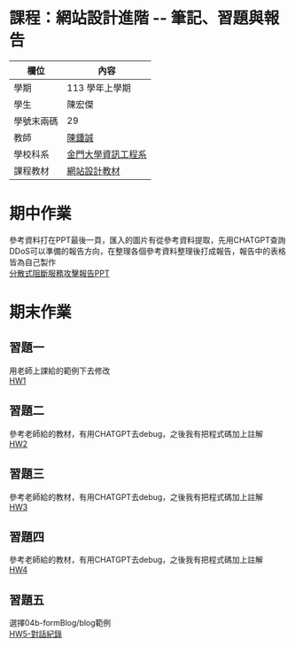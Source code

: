 # 課程：網站設計進階 -- 筆記、習題與報告

欄位 | 內容
-----|--------
學期 | 113 學年上學期
學生 |  陳宏傑
學號末兩碼 | 29
教師 | [陳鍾誠](https://www.nqu.edu.tw/educsie/index.php?act=blog&code=list&ids=4)
學校科系 | [金門大學資訊工程系](https://www.nqu.edu.tw/educsie/index.php)
課程教材 | [網站設計教材](https://github.com/ccc113a/_ws)
# 期中作業
參考資料打在PPT最後一頁，匯入的圖片有從參考資料提取，先用CHATGPT查詢DDoS可以準備的報告方向，在整理各個參考資料整理後打成報告，報告中的表格皆為自己製作  
[分散式阻斷服務攻擊報告PPT](https://github.com/jerry92916/_ws/blob/master/%E5%88%86%E6%95%A3%E5%BC%8F%E9%98%BB%E6%96%B7%E6%9C%8D%E5%8B%99%E6%94%BB%E6%93%8A.pptx)
# 期末作業
## 習題一 
用老師上課給的範例下去修改  
[HW1](https://github.com/jerry92916/_ws/blob/master/HW1/oakMe.js)  
## 習題二  
參考老師給的教材，有用CHATGPT去debug，之後我有把程式碼加上註解  
[HW2](https://github.com/jerry92916/_ws/tree/master/HW2)
## 習題三  
參考老師給的教材，有用CHATGPT去debug，之後我有把程式碼加上註解  
[HW3](https://github.com/jerry92916/_ws/tree/master/HW3)  
## 習題四  
參考老師給的教材，有用CHATGPT去debug，之後我有把程式碼加上註解  
[HW4](https://github.com/jerry92916/_ws/tree/master/HW4)
## 習題五
選擇04b-formBlog/blog範例  
[HW5-對話紀錄](https://chatgpt.com/c/67647fe0-270c-800f-8230-cd4f4a64197a?fbclid=IwZXh0bgNhZW0CMTAAAR13GP3krp-VA3Lsu9To5xf4o5SpgUnvMxKoyOl7ApVyxHIs4LN5fCIm1qI_aem_MxUDS5IWGGQg8rRE5nGSfQ)
